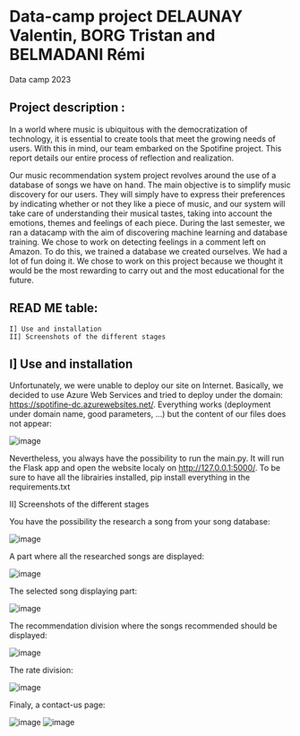 # Data-camp project DELAUNAY Valentin, BORG Tristan and BELMADANI Rémi
Data camp 2023

## Project description :
In a world where music is ubiquitous with the democratization of technology, it is essential to create tools that meet the growing needs of users. With this in mind, our team embarked on the Spotifine project. This report details our entire process of reflection and realization. 

Our music recommendation system project revolves around the use of a database of songs we have on hand. The main objective is to simplify music discovery for our users. They will simply have to express their preferences by indicating whether or not they like a piece of music, and our system will take care of understanding their musical tastes, taking into account the emotions, themes and feelings of each piece. During the last semester, we ran a datacamp with the aim of discovering machine learning and database training. We chose to work on detecting feelings in a comment left on Amazon. To do this, we trained a database we created ourselves. We had a lot of fun doing it. We chose to work on this project because we thought it would be the most rewarding to carry out and the most educational for the future. 

## READ ME table:
    I] Use and installation
    II] Screenshots of the different stages


## I] Use and installation
Unfortunately, we were unable to deploy our site on Internet. Basically, we decided to use Azure Web Services and tried to deploy under the domain: https://spotifine-dc.azurewebsites.net/. Everything works (deployment under domain name, good parameters, ...) but the content of our files does not appear:

![image](https://github.com/ValentinDelaunay/Data-camp/assets/94597623/131e47ee-9bc0-45c4-8f5b-13ff0b63956e)

Nevertheless, you always have the possibility to run the main.py. It will run the Flask app and open the website localy on http://127.0.0.1:5000/. To be sure to have all the librairies installed, pip install everything in the requirements.txt

II] Screenshots of the different stages

You have the possibility the research a song from your song database:

![image](https://github.com/ValentinDelaunay/Data-camp/assets/94597623/f68f3101-689e-42a0-8daf-add87bbfc82b)

A part where all the researched songs are displayed:

![image](https://github.com/ValentinDelaunay/Data-camp/assets/94597623/cd1d9df8-e73a-4b82-a28c-8e1b1efcaabc)

The selected song displaying part:

![image](https://github.com/ValentinDelaunay/Data-camp/assets/94597623/87ab970d-6050-422a-9c3e-4bb3801776c7)

The recommendation division where the songs recommended should be displayed:

![image](https://github.com/ValentinDelaunay/Data-camp/assets/94597623/3c5e5297-09cc-479d-9019-4884203875a2)

The rate division:

![image](https://github.com/ValentinDelaunay/Data-camp/assets/94597623/4d5d3c37-b9f5-4c94-91b3-5ce624dbdd72)

Finaly, a contact-us page:

![image](https://github.com/ValentinDelaunay/Data-camp/assets/94597623/419e224d-9af5-4eaa-8b01-0d25fbfb1633)
![image](https://github.com/ValentinDelaunay/Data-camp/assets/94597623/bb7c7378-854c-4b21-a093-9b277b92fce8)
